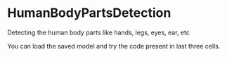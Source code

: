 # HumanBodyPartsDetection
Detecting the human body parts like hands, legs, eyes, ear, etc

You can load the saved model and try the code present in last three cells.
